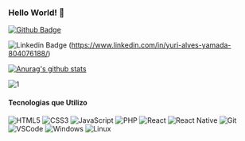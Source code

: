 ### Hello World! 👋



[![Github Badge](https://img.shields.io/badge/-Github-000?style=flat-square&logo=Github&logoColor=white&link=https://github.com/yurialvesyamada)](https://github.com/yurialvesyamada)

![Linkedin Badge](https://img.shields.io/badge/-LinkedIn-blue?style=flat-square&logo=Linkedin&logoColor=white&link=https://www.linkedin.com/in/yuri-alves-yamada-804076188/)
(https://www.linkedin.com/in/yuri-alves-yamada-804076188/)

[![Anurag's github stats](https://github-readme-stats.vercel.app/api?username=yurialvesyamada&theme=blue-green)](https://github.com/yurialvesyamada/github-readme-stats)


![1](https://github-readme-stats.vercel.app/api/top-langs/?username=yurialvesyamada&theme=blue-green)

#### Tecnologias que Utilizo

![HTML5](https://img.shields.io/badge/-HTML5-E34F26?style=flat-square&logo=html5&logoColor=white)
![CSS3](https://img.shields.io/badge/-CSS3-549FDE?style=flat-square&logo=css3&logoColor=white)
![JavaScript](https://img.shields.io/badge/-JavaScript-F7B93E?style=flat-square&logo=javascript&logoColor=fff)
![PHP](https://img.shields.io/badge/-PHP-8892BF?style=flat-square&logo=php&logoColor=white)
![React](https://img.shields.io/badge/-React.js-45b8d8?style=flat-square&logo=react&logoColor=white)
![React Native](https://img.shields.io/badge/-React%20Native-45b8d8?style=flat-square&logo=react&logoColor=white)
![Git](https://img.shields.io/badge/-Git-F05032?style=flat-square&logo=git&logoColor=white)
![VSCode](https://img.shields.io/badge/-VSCode-0085D1?style=flat-square&logo=visual-studio-code&logoColor=white)
![Windows](https://img.shields.io/badge/-Windows-00ADEF?style=flat-square&logo=windows&logoColor=white)
![Linux](https://img.shields.io/badge/-Linux-16C60C?style=flat-square&logo=linux&logoColor=white)
